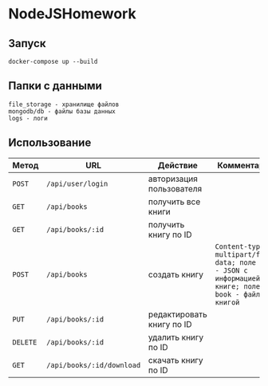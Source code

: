 # NodeJSHomework
## Запуск
```
docker-compose up --build
```

## Папки с данными
```
file_storage - хранилище файлов
mongodb/db - файлы базы данных
logs - логи
```

## Использование
Метод|URL | Действие | Комментарий
--- | --- | ---  | ---
`POST`|`/api/user/login`|авторизация пользователя||
`GET`|`/api/books`|получить все книги||
`GET`|`/api/books/:id`|получить книгу по ID||
`POST`|`/api/books`|создать книгу|`Content-type multipart/form-data; поле info - JSON с информацией о книге; поле  book - файл с книгой`|
`PUT`|`/api/books/:id`|редактировать книгу по ID||
`DELETE`|`/api/books/:id`|удалить книгу по ID|| 
`GET`|`/api/books/:id/download`|скачать книгу по ID||
